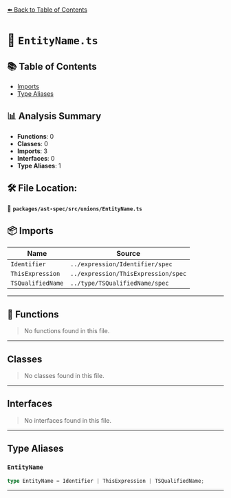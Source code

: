 [⬅️ Back to Table of Contents](../../../../index.md)

# 📄 `EntityName.ts`

## 📚 Table of Contents

- [Imports](#imports)
- [Type Aliases](#type-aliases)

## 📊 Analysis Summary

- **Functions**: 0
- **Classes**: 0
- **Imports**: 3
- **Interfaces**: 0
- **Type Aliases**: 1

## 🛠️ File Location:
📂 **`packages/ast-spec/src/unions/EntityName.ts`**

## 📦 Imports

| Name | Source |
|------|--------|
| `Identifier` | `../expression/Identifier/spec` |
| `ThisExpression` | `../expression/ThisExpression/spec` |
| `TSQualifiedName` | `../type/TSQualifiedName/spec` |


---

## 🔧 Functions

> No functions found in this file.


---

## Classes

> No classes found in this file.


---

## Interfaces

> No interfaces found in this file.


---

## Type Aliases

### `EntityName`

```ts
type EntityName = Identifier | ThisExpression | TSQualifiedName;
```


---